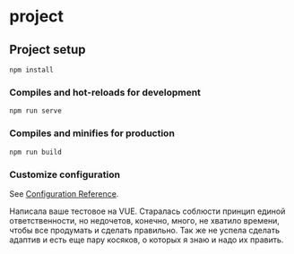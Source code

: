 # project

## Project setup
```
npm install
```

### Compiles and hot-reloads for development
```
npm run serve
```

### Compiles and minifies for production
```
npm run build
```

### Customize configuration
See [Configuration Reference](https://cli.vuejs.org/config/).


 Написала ваше тестовое на VUE. Старалась соблюсти принцип единой ответственности, но недочетов, конечно, много, не хватило времени, чтобы все продумать и сделать правильно.
Так же не успела сделать адаптив и есть еще пару косяков, о которых я знаю и надо их править.
